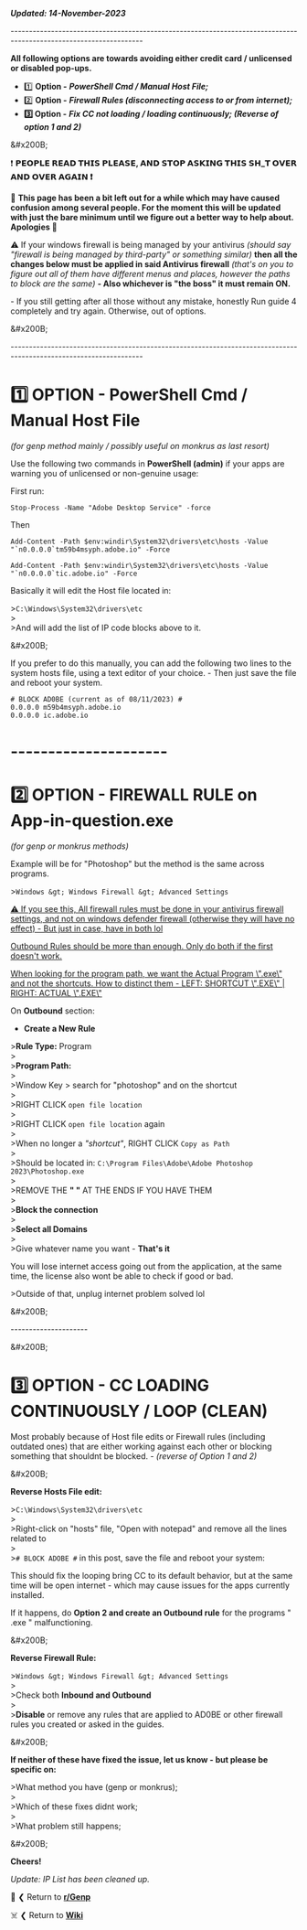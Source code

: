 ***Updated: 14-November-2023***

\------------------------------------------------------------------------------------------------------------------

**All following options are towards avoiding either credit card / unlicensed or disabled pop-ups.**

* 1️⃣ **Option -** ***PowerShell Cmd / Manual Host File;***
* 2️⃣ **Option -** ***Firewall Rules (disconnecting access to or from internet);***
* **3️⃣ Option -** ***Fix CC not loading / loading continuously; (Reverse of option 1 and 2)***

&amp;#x200B;

❗ **𝗣𝗘𝗢𝗣𝗟𝗘 𝗥𝗘𝗔𝗗 𝗧𝗛𝗜𝗦 𝗣𝗟𝗘𝗔𝗦𝗘, 𝗔𝗡𝗗 𝗦𝗧𝗢𝗣 𝗔𝗦𝗞𝗜𝗡𝗚 𝗧𝗛𝗜𝗦 𝗦𝗛\_𝗧 𝗢𝗩𝗘𝗥 𝗔𝗡𝗗 𝗢𝗩𝗘𝗥 𝗔𝗚𝗔𝗜𝗡 ❗**

🔖 **This page has been a bit left out for a while which may have caused confusion among several people. For the moment this will be updated with just the bare minimum until we figure out a better way to help about. Apologies 🥹**

⚠️ If your windows firewall is being managed by your antivirus *(should say "firewall is being managed by third-party" or something similar)* **then all the changes below must be applied in said Antivirus firewall** *(that's on you to figure out all of them have different menus and places, however the paths to block are the same)* **- Also whichever is "the boss" it must remain ON.**

\- If you  still getting after all those without any mistake, honestly Run guide 4 completely and try again. Otherwise, out of options.

&amp;#x200B;

\------------------------------------------------------------------------------------------------------------------

# 1️⃣ OPTION - PowerShell Cmd / Manual Host File

*(for genp method mainly / possibly useful on monkrus as last resort)*

Use the following two commands in **PowerShell (admin)** if your apps are warning you of unlicensed or non-genuine usage:

First run:

    Stop-Process -Name "Adobe Desktop Service" -force

Then

    Add-Content -Path $env:windir\System32\drivers\etc\hosts -Value "`n0.0.0.0`tm59b4msyph.adobe.io" -Force
    
    Add-Content -Path $env:windir\System32\drivers\etc\hosts -Value "`n0.0.0.0`tic.adobe.io" -Force

Basically it will edit the Host file located in:

&gt;`C:\Windows\System32\drivers\etc`  
&gt;  
&gt;And will add the list of IP code blocks above to it.

&amp;#x200B;

If you prefer to do this manually, you can add the following two lines to the system hosts file, using a text editor of your choice. - Then just save the file and reboot your system.

    # BLOCK AD0BE (current as of 08/11/2023) #
    0.0.0.0 m59b4msyph.adobe.io
    0.0.0.0 ic.adobe.io

# ---------------------

# 2️⃣ OPTION - FIREWALL RULE on App-in-question.exe

*(for genp or monkrus methods)*

Example will be for "Photoshop" but the method is the same across programs.

&gt;`Windows &gt; Windows Firewall &gt; Advanced Settings`

[⚠️ If you see this, All firewall rules must be done in your antivirus firewall settings, and not on windows defender firewall \(otherwise they will have no effect\) - But just in case, have in both lol](https://preview.redd.it/9dkbvchw7b2a1.png?width=666&amp;format=png&amp;auto=webp&amp;s=3125a3bd2aa17875c94a657a9793f808a73daa03)

[Outbound Rules should be more than enough. Only do both if the first doesn't work.](https://preview.redd.it/urxwddgq8b2a1.png?width=934&amp;format=png&amp;auto=webp&amp;s=44fc398cdcbca9112a3927f7e4b7315817324fb0)

[When looking for the program path, we want the Actual Program \\".exe\\" and not the shortcuts. How to distinct them - LEFT: SHORTCUT \\".EXE\\" | RIGHT: ACTUAL \\".EXE\\"](https://preview.redd.it/qt76zlp3vb2a1.png?width=221&amp;format=png&amp;auto=webp&amp;s=a00255900a139043adaed0216bb1aaf14794d334)

On **Outbound** section:

* **Create a New Rule**

&gt;**Rule Type:** Program  
&gt;  
&gt;**Program Path:**  
&gt;  
&gt;Window Key &gt; search for "photoshop" and on the shortcut  
&gt;  
&gt;RIGHT CLICK `open file location`  
&gt;  
&gt;RIGHT CLICK `open file location` again  
&gt;  
&gt;When no longer a *"shortcut"*, RIGHT CLICK `Copy as Path`  
&gt;  
&gt;Should be located in: `C:\Program Files\Adobe\Adobe Photoshop 2023\Photoshop.exe`  
&gt;  
&gt;REMOVE THE **" "** AT THE ENDS IF YOU HAVE THEM  
&gt;  
&gt;**Block the connection**  
&gt;  
&gt;**Select all Domains**  
&gt;  
&gt;Give whatever name you want - **That's it**

You will lose internet access going out from the application, at the same time, the license also wont be able to check if good or bad.

&gt;Outside of that, unplug internet problem solved lol

&amp;#x200B;

\---------------------

&amp;#x200B;

# 3️⃣ OPTION - CC LOADING CONTINUOUSLY / LOOP (CLEAN)

Most probably because of Host file edits or Firewall rules (including outdated ones) that are either working against each other or blocking something that shouldnt be blocked. - *(reverse of Option 1 and 2)*

&amp;#x200B;

**Reverse Hosts File edit:**

&gt;`C:\Windows\System32\drivers\etc`  
&gt;  
&gt;Right-click on "hosts" file, "Open with notepad" and remove all the lines related to  
&gt;  
&gt;`# BLOCK ADOBE #` in this post, save the file and reboot your system:

This should fix the looping bring CC to its default behavior, but at the same time will be open  internet - which may cause issues for the apps currently installed.

If it happens, do **Option 2 and create an Outbound rule** for the programs " .exe " malfunctioning.

&amp;#x200B;

**Reverse Firewall Rule:**

&gt;`Windows &gt; Windows Firewall &gt; Advanced Settings`  
&gt;  
&gt;Check both **Inbound and Outbound**  
&gt;  
&gt;**Disable** or remove any rules that are applied to AD0BE or other firewall rules you created or asked in the guides.

&amp;#x200B;

**If neither of these have fixed the issue, let us know - but please be specific on:**

&gt;What method you have (genp or monkrus);  
&gt;  
&gt;Which of these fixes didnt work;  
&gt;  
&gt;What problem still happens;

&amp;#x200B;

**Cheers!**

*Update: IP List has been cleaned up.*

🛟 ❮ Return to [**r/Genp**](https://www.reddit.com/r/GenP/)

☠️ ❮ Return to [**Wiki**](https://www.reddit.com/r/GenP/wiki/index/)